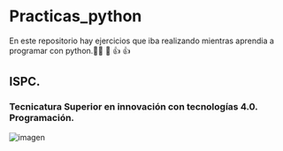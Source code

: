 # Practicas_python
En este repositorio hay ejercicios que iba realizando mientras aprendia a programar con python.:man_student: :muscle: :+1:
:thumbsup:

## ISPC. 
### Tecnicatura Superior en innovación con tecnologías 4.0. Programación.

 


![imagen](https://user-images.githubusercontent.com/106201537/182009596-39a4b39c-7860-44a2-a818-4a00b79024a6.png)
